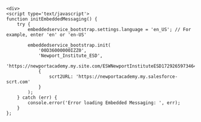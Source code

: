<html>
  <body>
	  <div>
		  <script type='text/javascript'>
	function initEmbeddedMessaging() {
		try {
			embeddedservice_bootstrap.settings.language = 'en_US'; // For example, enter 'en' or 'en-US'

			embeddedservice_bootstrap.init(
				'00D36000000IZZ0',
				'Admissions_Chat_3_0',
				'https://newportacademy.my.site.com/ESWAdmissionsChat301728044092179',
				{
					scrt2URL: 'https://newportacademy.my.salesforce-scrt.com'
				}
			);
		} catch (err) {
			console.error('Error loading Embedded Messaging: ', err);
		}
	};
</script>
<script type='text/javascript' src='https://newportacademy.my.site.com/ESWAdmissionsChat301728044092179/assets/js/bootstrap.min.js' onload='initEmbeddedMessaging()'></script>
	  </div>

    <div>
    <script type='text/javascript'>
	function initEmbeddedMessaging() {
		try {
			embeddedservice_bootstrap.settings.language = 'en_US'; // For example, enter 'en' or 'en-US'

			embeddedservice_bootstrap.init(
				'00D36000000IZZ0',
				'Newport_Institute_ESD',
				'https://newportacademy.my.site.com/ESWNewportInstituteESD1729265973464',
				{
					scrt2URL: 'https://newportacademy.my.salesforce-scrt.com'
				}
			);
		} catch (err) {
			console.error('Error loading Embedded Messaging: ', err);
		}
	};
</script>
<script type='text/javascript' src='https://newportacademy.my.site.com/ESWNewportInstituteESD1729265973464/assets/js/bootstrap.min.js' onload='initEmbeddedMessaging()'></script>
    </div>

  </body>
</html>

